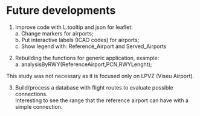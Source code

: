 # Future developments

1. Improve code with L.tooltip and json for leaflet:  
   a. Change markers for airports;  
   b. Put interactive labels (ICAO codes) for airports;  
   c. Show legend with: Reference_Airport and Served_Airports

2. Rebuilding the functions for generic application, example:  
   a. analysisByRWY(ReferenceAirport,PCN,RWYLenght);

This study was not necessary as it is focused only on LPVZ (Viseu Airport).

3. Build/process a database with flight routes to evaluate possible connections.  
   Interesting to see the range that the reference airport can have with a simple connection.


